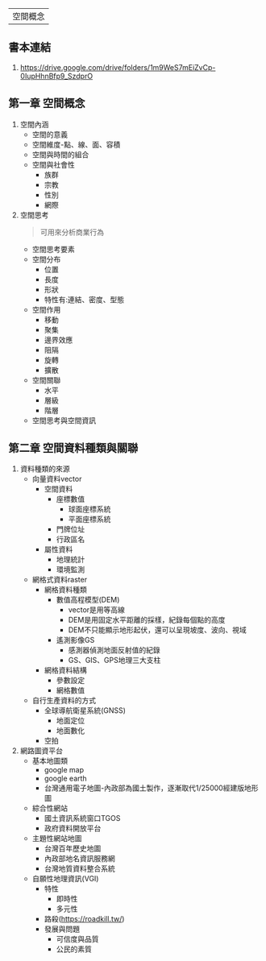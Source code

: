 <table>
    <tr>
        <td>空間概念</td>
    </tr>
</table>

## 書本連結
1.  https://drive.google.com/drive/folders/1m9WeS7mEiZvCp-0IupHhnBfp9_SzdprO

## 第一章 空間概念
1.  空間內涵
    + 空間的意義
    + 空間維度-點、線、面、容積
    + 空間與時間的組合
    + 空間與社會性
      + 族群
      + 宗教
      + 性別
      + 網際
2.  空間思考
    > 可用來分析商業行為
      + 空間思考要素
      + 空間分布
        + 位置
        + 長度
        + 形狀
        + 特性有:連結、密度、型態
      + 空間作用
        + 移動
        + 聚集
        + 邊界效應
        + 阻隔
        + 旋轉
        + 擴散
      + 空間關聯
        + 水平
        + 層級
        + 階層
      + 空間思考與空間資訊

## 第二章 空間資料種類與關聯
1.  資料種類的來源
    + 向量資料vector
      + 空間資料
        + 座標數值
          + 球面座標系統
          + 平面座標系統
        + 門牌位址
        + 行政區名
      + 屬性資料
        + 地理統計
        + 環境監測
    + 網格式資料raster
      + 網格資料種類
        + 數值高程模型(DEM)
          + vector是用等高線
          + DEM是用固定水平距離的採樣，紀錄每個點的高度
          + DEM不只能顯示地形起伏，還可以呈現坡度、波向、視域
        + 遙測影像GS
          + 感測器偵測地面反射值的紀錄
          + GS、GIS、GPS地理三大支柱
      + 網格資料結構
        + 參數設定
        + 網格數值
    + 自行生產資料的方式
      + 全球導航衛星系統(GNSS)
        + 地面定位
        + 地面數化
      + 空拍
2. 網路圖資平台
   + 基本地圖類
     + google map
     + google earth
     + 台灣通用電子地圖-內政部為國土製作，逐漸取代1/25000經建版地形圖
   + 綜合性網站
     + 國土資訊系統窗口TGOS
     + 政府資料開放平台
   + 主題性網站地圖
     + 台灣百年歷史地圖
     + 內政部地名資訊服務網
     + 台灣地質資料整合系統
   + 自願性地理資訊(VGI)
     + 特性
       + 即時性
       + 多元性
     + 路殺(https://roadkill.tw/)
     + 發展與問題
       + 可信度與品質
       + 公民的素質
